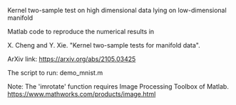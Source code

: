 Kernel two-sample test on high dimensional data lying on low-dimensional manifold

Matlab code to reproduce the numerical results in

 X. Cheng and Y. Xie. "Kernel two-sample tests for manifold data". 

 ArXiv link: https://arxiv.org/abs/2105.03425

The script to run: demo_mnist.m

Note: The 'imrotate' function requires Image Processing Toolbox of Matlab. https://www.mathworks.com/products/image.html
